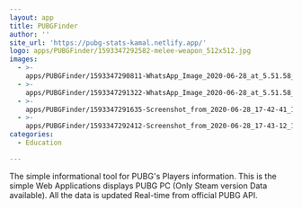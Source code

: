 ```yaml
---
layout: app
title: PUBGFinder
author: ''
site_url: 'https://pubg-stats-kamal.netlify.app/'
logo: apps/PUBGFinder/1593347292582-melee-weapon_512x512.jpg
images:
  - >-
    apps/PUBGFinder/1593347290811-WhatsApp_Image_2020-06-28_at_5.51.58_PM_461x1000.jpg
  - >-
    apps/PUBGFinder/1593347291322-WhatsApp_Image_2020-06-28_at_5.51.58_PM_1_461x1000.jpg
  - >-
    apps/PUBGFinder/1593347291635-Screenshot_from_2020-06-28_17-42-41_1366x768.jpg
  - >-
    apps/PUBGFinder/1593347292412-Screenshot_from_2020-06-28_17-43-12_1366x768.jpg
categories:
  - Education

---
```

The simple informational tool for PUBG's Players information. This is the simple Web Applications displays PUBG PC (Only Steam version Data available). All the data is updated Real-time from official PUBG API. 
